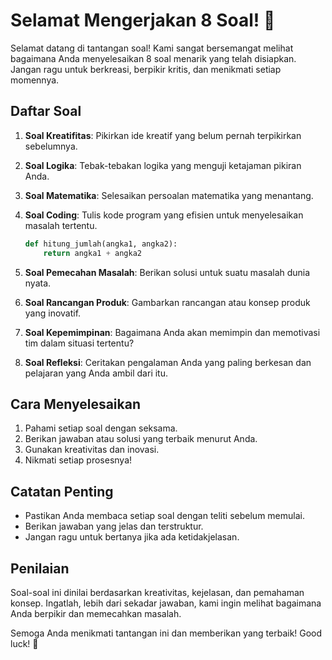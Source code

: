 # Selamat Mengerjakan 8 Soal! 🚀

Selamat datang di tantangan soal! Kami sangat bersemangat melihat bagaimana Anda menyelesaikan 8 soal menarik yang telah disiapkan. Jangan ragu untuk berkreasi, berpikir kritis, dan menikmati setiap momennya.

## Daftar Soal

1. **Soal Kreatifitas**: Pikirkan ide kreatif yang belum pernah terpikirkan sebelumnya.

2. **Soal Logika**: Tebak-tebakan logika yang menguji ketajaman pikiran Anda.

3. **Soal Matematika**: Selesaikan persoalan matematika yang menantang.

4. **Soal Coding**: Tulis kode program yang efisien untuk menyelesaikan masalah tertentu.

    ```python
    def hitung_jumlah(angka1, angka2):
        return angka1 + angka2
    ```

5. **Soal Pemecahan Masalah**: Berikan solusi untuk suatu masalah dunia nyata.

6. **Soal Rancangan Produk**: Gambarkan rancangan atau konsep produk yang inovatif.

7. **Soal Kepemimpinan**: Bagaimana Anda akan memimpin dan memotivasi tim dalam situasi tertentu?

8. **Soal Refleksi**: Ceritakan pengalaman Anda yang paling berkesan dan pelajaran yang Anda ambil dari itu.

## Cara Menyelesaikan

1. Pahami setiap soal dengan seksama.
2. Berikan jawaban atau solusi yang terbaik menurut Anda.
3. Gunakan kreativitas dan inovasi.
4. Nikmati setiap prosesnya!

## Catatan Penting

- Pastikan Anda membaca setiap soal dengan teliti sebelum memulai.
- Berikan jawaban yang jelas dan terstruktur.
- Jangan ragu untuk bertanya jika ada ketidakjelasan.

## Penilaian

Soal-soal ini dinilai berdasarkan kreativitas, kejelasan, dan pemahaman konsep. Ingatlah, lebih dari sekadar jawaban, kami ingin melihat bagaimana Anda berpikir dan memecahkan masalah.

Semoga Anda menikmati tantangan ini dan memberikan yang terbaik! Good luck! 🌟
